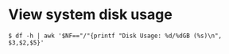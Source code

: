 # View system disk usage

	$ df -h | awk '$NF=="/"{printf "Disk Usage: %d/%dGB (%s)\n", $3,$2,$5}'

